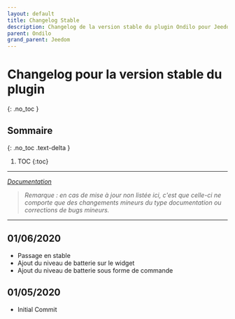 ```yaml
---
layout: default
title: Changelog Stable
description: Changelog de la version stable du plugin Ondilo pour Jeedom. 
parent: Ondilo
grand_parent: Jeedom
---
```


# Changelog pour la version stable du plugin
{: .no_toc }

## Sommaire
{: .no_toc .text-delta }

1. TOC
{:toc}

---

*[Documentation](ondilo.md)*

>*Remarque : en cas de mise à jour non listée ici, c'est que celle-ci ne comporte que des changements mineurs du type documentation ou corrections de bugs mineurs.*

---

## 01/06/2020
- Passage en stable
- Ajout du niveau de batterie sur le widget
- Ajout du niveau de batterie sous forme de commande

## 01/05/2020
- Initial Commit